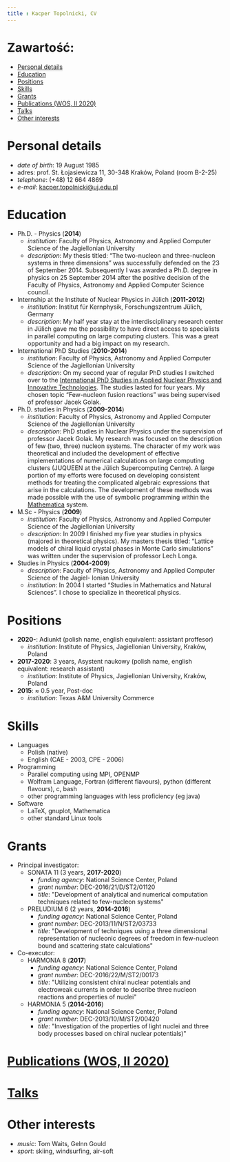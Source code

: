 ```yaml
---
title : Kacper Topolnicki, CV
---
```





# Zawartość:

* [Personal details](#personal-details)
* [Education](#education)
* [Positions](#positions)
* [Skills](#skills)
* [Grants](#grants)
* [Publications (WOS, II 2020)](./0000000pl.html)
* [Talks](./00000000pl.html)
* [Other interests](#other-interests)



# Personal details

* *date of birth*: 19 August 1985 
* adres: prof. St. Łojasiewicza 11, 30-348 Kraków, Poland (room B-2-25)
* *telephone*: (+48) 12 664 4869
* *e-mail*: <kacper.topolnicki@uj.edu.pl> 



# Education

* Ph.D. - Physics (**2014**)
  * *institution*: Faculty of Physics, Astronomy and Applied Computer Science of the Jagiellonian University
  * *description*: My thesis titled: “The two-nucleon and three-nucleon systems in three dimensions” was
    successfully defended on the 23 of September 2014. Subsequently I was awarded a Ph.D.
    degree in physics on 25 September 2014 after the positive decision of the Faculty of
    Physics, Astronomy and Applied Computer Science council.
* Internship at the Institute of Nuclear Physics in Jülich (**2011-2012**)
  * *institution*: Institut für Kernphysik, Forschungszentrum Jülich, Germany
  * *description*: My half year stay at the interdisciplinary research center in Jülich gave me 
	  the possibility to
    have direct access to specialists in parallel computing on large computing clusters. This was a
    great opportunity and had a big impact on my research.
* International PhD Studies (**2010-2014**)
  * *institution*: Faculty of Physics, Astronomy and Applied Computer Science of the Jagiellonian University
  * *description*: On my second year of regular PhD studies I switched over to the [International PhD Studies in Applied Nuclear Physics and Innovative Technologies](http://www.ips.if.uj.edu.pl/). 
    The studies lasted for four years. My chosen topic “Few-nucleon fusion reactions” was
    being supervised of professor Jacek Golak.
* Ph.D. studies in Physics (**2009-2014**)
  * *institution*: Faculty of Physics, Astronomy and Applied Computer Science of the Jagiellonian University
  * *description*: PhD studies in Nuclear Physics under the supervision of professor Jacek Golak. My research
    was focused on the description of few (two, three) nucleon systems. The character of my
    work was theoretical and included the development of effective implementations of numerical
    calculations on large computing clusters (JUQUEEN at the Jülich Supercomputing Centre). A
    large portion of my efforts were focused on developing consistent methods for treating the
    complicated algebraic expressions that arise in the calculations. The development of these
    methods was made possible with the use of symbolic programming within the 
		[Mathematica](https://www.wolfram.com/mathematica/) system.
* M.Sc - Physics (**2009**)
  * *institution*: Faculty of Physics, Astronomy and Applied Computer Science of the Jagiellonian University
  * *description*: In 2009 I finished my five year studies in physics (majored in theoretical physics). My masters
    thesis titled: “Lattice models of chiral liquid crystal phases in Monte Carlo simulations” was
    written under the supervision of professor Lech Longa.
* Studies in Physics (**2004-2009**)
  * *description*: Faculty of Physics, Astronomy and Applied Computer Science of the Jagiel-
    lonian University
  * *institution*: In 2004 I started “Studies in Mathematics and Natural Sciences”. I chose to
    specialize in theoretical physics.


# Positions

* **2020-**: Adiunkt (polish name, english equivalent: assistant proffesor) 
  * *institution*: Institute of Physics, Jagiellonian University, Kraków, Poland
* **2017-2020**: 3 years, Asystent naukowy (polish name, english equivalent: research assistant)
  * *institution*: Institute of Physics, Jagiellonian University, Kraków, Poland
* **2015**: $\approx$ 0.5 year, Post-doc
	* *institution*: Texas A&M University Commerce



# Skills

* Languages
  * Polish (native)
  * English (CAE - 2003, CPE - 2006)
* Programming
	* Parallel computing using MPI, OPENMP
  * Wolfram Language, Fortran (different flavours), python (different flavours), c, bash
  * other programming languages with less proficiency (eg java)
* Software
  * LaTeX, gnuplot, Mathematica
  * other standard Linux tools


# Grants

* Principal investigator:
  * SONATA 11 (3 years, **2017-2020**)
    * *funding agency*: National Science Center, Poland
    * *grant number*: DEC-2016/21/D/ST2/01120
    * *title*: "Development of analytical and numerical 
      computation techniques related to few-nucleon systems"
  * PRELUDIUM 6 (2 years, **2014-2016**)
    * *funding agency*: National Science Center, Poland
    * *grant number*: DEC-2013/11/N/ST2/03733
    * *title*: "Development of techniques using a three dimensional representation 
      of nucleonic degrees of freedom in few-nucleon bound and scattering state
      calculations"
* Co-executor:
  * HARMONIA 8 (**2017**)
    * *funding agency*: National Science Center, Poland
    * *grant number*: DEC-2016/22/M/ST2/00173
    * *title*: "Utilizing consistent chiral nuclear potentials and electroweak currents in order to describe
      three nucleon reactions and properties of nuclei"
  * HARMONIA 5 (**2014-2016**)
    * *funding agency*: National Science Center, Poland
    * *grant number*: DEC-2013/10/M/ST2/00420
    * *title*: "Investigation of the properties of light nuclei
      and three body processes based on chiral nuclear potentials)"
  



# [Publications (WOS, II 2020)](./0000000pl.html)



# [Talks](./00000000pl.html)



# Other interests

* *music*: Tom Waits, Gelnn Gould
* *sport*: skiing, windsurfing, air-soft 

